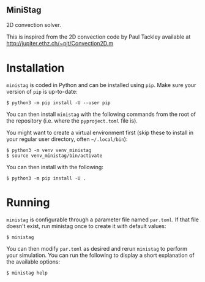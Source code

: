 MiniStag
--------

2D convection solver.

This is inspired from the 2D convection code by Paul Tackley
available at http://jupiter.ethz.ch/~pjt/Convection2D.m

Installation
============

`ministag` is coded in Python and can be installed using `pip`.  Make sure
your version of `pip` is up-to-date:

    $ python3 -m pip install -U --user pip

You can then install `ministag` with the following commands from the root of
the repository (i.e. where the `pyproject.toml` file is).

You might want to create a virtual environment first (skip these to install in
your regular user directory, often `~/.local/bin`):

    $ python3 -m venv venv_ministag
    $ source venv_ministag/bin/activate

You can then install with the following:

    $ python3 -m pip install -U .

Running
=======

`ministag` is configurable through a parameter file named `par.toml`.  If
that file doesn't exist, run ministag once to create it with default values:

    $ ministag

You can then modify `par.toml` as desired and rerun `ministag` to perform
your simulation.  You can run the following to display a short explanation of
the available options:

    $ ministag help
